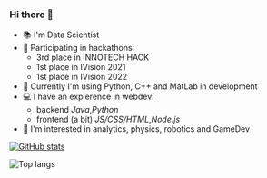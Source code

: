 ### Hi there 👋

- 📚 I'm Data Scientist
- 👾 Participating in hackathons:
  - 3rd place in INNOTECH HACK
  - 1st place in IVision 2021
  - 1st place in IVision 2022
- 🌱 Currently I'm using Python, C++ and MatLab in development
- 💻 I have an expierence in webdev:
  -  backend *Java*,*Python*
  -  frontend (a bit) *JS/CSS/HTML*,*Node.js*
- 🤖 I'm interested in analytics, physics, robotics and GameDev

[![GitHub stats](https://github-readme-stats.vercel.app/api?username=elladiell&show_icons=true&theme=tokyonight)](https://github.com/elladiell/github-readme-stats)

![Top langs](https://github-readme-stats.vercel.app/api/top-langs/?username=elladiell&hide_border=true&layout=compact&theme=tokyonight)
<!--
**elladiell/elladiell** is a ✨ _special_ ✨ repository because its `README.md` (this file) appears on your GitHub profile.

Here are some ideas to get you started:

- 🔭 I’m currently working on ...
- 🌱 I’m currently learning ...
- 👯 I’m looking to collaborate on ...
- 🤔 I’m looking for help with ...
- 💬 Ask me about ...
- 📫 How to reach me: ...
- 😄 Pronouns: ...
- ⚡ Fun fact: ...
-->
